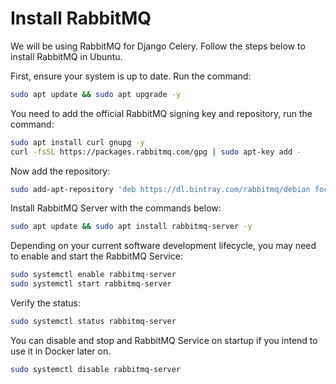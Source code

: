# Install RabbitMQ

We will be using RabbitMQ for Django Celery. Follow the steps below to install
RabbitMQ in Ubuntu.

First, ensure your system is up to date. Run the command:

```bash
sudo apt update && sudo apt upgrade -y
```

You need to add the official RabbitMQ signing key and repository, run the
command:

```bash
sudo apt install curl gnupg -y
curl -fsSL https://packages.rabbitmq.com/gpg | sudo apt-key add -
```

Now add the repository:

```bash
sudo add-apt-repository 'deb https://dl.bintray.com/rabbitmq/debian focal main'
```

Install RabbitMQ Server with the commands below:

```bash
sudo apt update && sudo apt install rabbitmq-server -y
```

Depending on your current software development lifecycle, you may need to enable
and start the RabbitMQ Service:

```bash
sudo systemctl enable rabbitmq-server
sudo systemctl start rabbitmq-server
```

Verify the status:

```bash
sudo systemctl status rabbitmq-server
```

You can disable and stop and RabbitMQ Service on startup if you intend to use it
in Docker later on.

```bash
sudo systemctl disable rabbitmq-server
```
